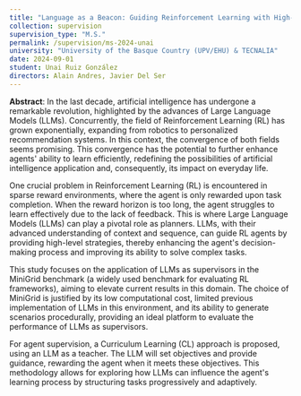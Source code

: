 ```yaml
---
title: "Language as a Beacon: Guiding Reinforcement Learning with High-Level Language Prompts for Better Exploration and Generalization"
collection: supervision
supervision_type: "M.S."
permalink: /supervision/ms-2024-unai
university: "University of the Basque Country (UPV/EHU) & TECNALIA"
date: 2024-09-01
student: Unai Ruiz González
directors: Alain Andres, Javier Del Ser
---
```


**Abstract**:
In the last decade, artificial intelligence has undergone a remarkable revolution, highlighted by the advances of Large Language Models (LLMs). Concurrently, the field of Reinforcement Learning (RL) has grown exponentially, expanding from robotics to personalized recommendation systems. In this context, the convergence of both fields seems promising. This convergence has the potential to further enhance agents' ability to learn efficiently, redefining the possibilities of artificial intelligence application and, consequently, its impact on everyday life.

One crucial problem in Reinforcement Learning (RL) is encountered in sparse reward environments, where the agent is only rewarded upon task completion. When the reward horizon is too long, the agent struggles to learn effectively due to the lack of feedback. This is where Large Language Models (LLMs) can play a pivotal role as planners. LLMs, with their advanced understanding of context and sequence, can guide RL agents by providing high-level strategies, thereby enhancing the agent's decision-making process and improving its ability to solve complex tasks. 

This study focuses on the application of LLMs as supervisors in the MiniGrid benchmark (a widely used benchmark for evaluating RL frameworks), aiming to elevate current results in this domain. The choice of MiniGrid is justified by its low computational cost, limited previous implementation of LLMs in this environment, and its ability to generate scenarios procedurally, providing an ideal platform to evaluate the performance of LLMs as supervisors.

For agent supervision, a Curriculum Learning (CL) approach is proposed, using an LLM as a teacher. The LLM will set objectives and provide guidance, rewarding the agent when it meets these objectives. This methodology allows for exploring how LLMs can influence the agent's learning process by structuring tasks progressively and adaptively.


